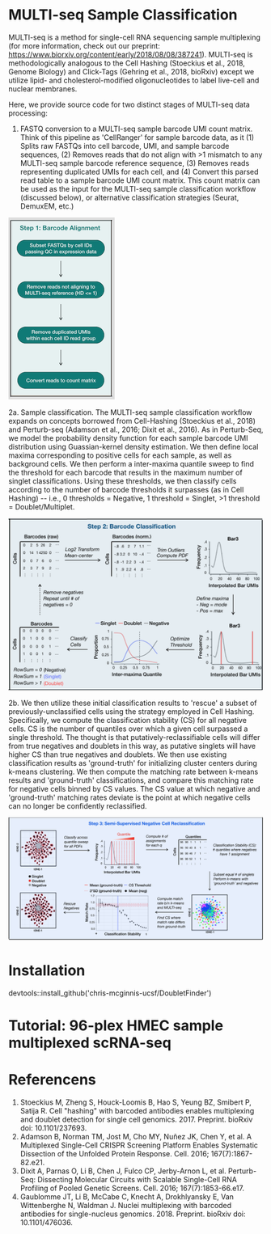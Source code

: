 # MULTI-seq Sample Classification
MULTI-seq is a method for single-cell RNA sequencing sample multiplexing (for more information, check out our preprint: https://www.biorxiv.org/content/early/2018/08/08/387241). MULTI-seq is methodologically analogous to the Cell Hashing (Stoeckius et al., 2018, Genome Biology) and Click-Tags (Gehring et al., 2018, bioRxiv) except we utilize lipid- and cholesterol-modified oligonucleotides to label live-cell and nuclear membranes.

Here, we provide source code for two distinct stages of MULTI-seq data processing:

1. FASTQ conversion to a MULTI-seq sample barcode UMI count matrix. Think of this pipeline as 'CellRanger' for sample barcode data, as it (1) Splits raw FASTQs into cell barcode, UMI, and sample barcode sequences, (2) Removes reads that do not align with >1 mismatch to any MULTI-seq sample barcode reference sequence, (3) Removes reads representing duplicated UMIs for each cell, and (4) Convert this parsed read table to a sample barcode UMI count matrix. This count matrix can be used as the input for the MULTI-seq sample classification workflow (discussed below), or alternative classification strategies (Seurat, DemuxEM, etc.)

![alternativetext](/Figures/MULTIseq_Alignment_2.png)

2a. Sample classification. The MULTI-seq sample classification workflow expands on concepts borrowed from Cell-Hashing (Stoeckius et al., 2018) and Perturb-seq (Adamson et al., 2016; Dixit et al., 2016). As in Perturb-Seq, we model the probability density function for each sample barcode UMI distribution using Guassian-kernel density estimation. We then define local maxima corresponding to positive cells for each sample, as well as background cells. We then perform a inter-maxima quantile sweep to find the threshold for each barcode that results in the maximum number of singlet classifications. Using these thresholds, we then classify cells according to the number of barcode thresholds it surpasses (as in Cell Hashing) -- i.e., 0 thresholds = Negative, 1 threshold = Singlet, >1 threshold = Doublet/Multiplet.

![alternativetext](/Figures/MULTIseq_ClassificationWorkflow.png)

2b. We then utilize these initial classification results to 'rescue' a subset of previously-unclassified cells using the strategy employed in Cell Hashing. Specifically, we compute the classification stability (CS) for all negative cells. CS is the number of quantiles over which a given cell surpassed a single threshold. The thought is that putatively-reclassifiable cells will differ from true negatives and doublets in this way, as putative singlets will have higher CS than true negatives and doublets. We then use existing classification results as 'ground-truth' for initializing cluster centers during k-means clustering. We then compute the matching rate between k-means results and 'ground-truth' classifications, and compare this matching rate for negative cells binned by CS values. The CS value at which negative and 'ground-truth' matching rates deviate is the point at which negative cells can no longer be confidently reclassified.

![alternativetext](/Figures/MULTIseq_NegativeCellReclassification.png)

# Installation
devtools::install_github('chris-mcginnis-ucsf/DoubletFinder')

# Tutorial: 96-plex HMEC sample multiplexed scRNA-seq

# Referencens
1. Stoeckius M, Zheng S, Houck-Loomis B, Hao S, Yeung BZ, Smibert P, Satija R. Cell "hashing" with barcoded antibodies enables multiplexing and doublet detection for single cell genomics. 2017. Preprint. bioRxiv doi: 10.1101/237693.
2. Adamson B, Norman TM, Jost M, Cho MY, Nuñez JK, Chen Y, et al. A Multiplexed Single-Cell CRISPR Screening Platform Enables Systematic Dissection of the Unfolded Protein Response. Cell. 2016; 167(7):1867-82.e21.
3. Dixit A, Parnas O, Li B, Chen J, Fulco CP, Jerby-Arnon L, et al. Perturb-Seq: Dissecting Molecular Circuits with Scalable Single-Cell RNA Profiling of Pooled Genetic Screens. Cell. 2016; 167(7):1853-66.e17.
4. Gaublomme JT, Li B, McCabe C, Knecht A, Drokhlyansky E, Van Wittenberghe N, Waldman J. Nuclei multiplexing with barcoded antibodies for single-nucleus genomics. 2018. Preprint. bioRxiv doi: 10.1101/476036.
